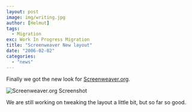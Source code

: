 ```yaml
---
layout: post
image: img/writing.jpg
author: [Helmut]
tags:
  - Migration
exc: Work In Progress Migration
title: "Screenweaver New layout"
date: "2006-02-02"
categories: 
  - "news"
---
```


Finally we got the new look for [Screenweaver.org](http://www.screenweaver.org).

![Screenweaver.org Screenshot](images/sitescreenshot.jpg "Screenweaver.org Screenshot")

We are still working on tweaking the layout a little bit, but so far so good.
